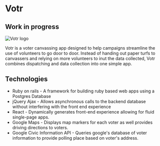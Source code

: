 # Votr
## Work in progress

![Votr logo](https://github.com/ahl2e/Buildable/raw/master/app/assets/images/votr_logo.png)

Votr is a voter canvassing app designed to help campaigns streamline the use of volunteers to go door to door.  Instead of handing out paper turfs to canvassers and relying on more volunteers to inut the data collected, Votr combines dispatching and data collection into one simple app.

## Technologies

+ Ruby on rails - A framework for building ruby based web apps using a Postgres Database
+ jQuery Ajax - Allows asynchronous calls to the backend database without interfering with the front end experience
+ React - Dynamically generates front-end experience allowing for fluid single-page apps.
+ Google Maps - Displays map markers for each voter as well provides driving directions to voters.
+ Google Civic Information API - Queries google's database of voter information to provide polling place based on voter's address.
